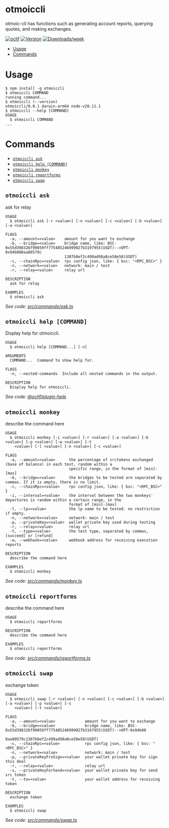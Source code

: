 otmoiccli
=================

otmoic-cli has functions such as generating account reports, querying quotes, and making exchanges.


[![oclif](https://img.shields.io/badge/cli-oclif-brightgreen.svg)](https://oclif.io)
[![Version](https://img.shields.io/npm/v/otmoiccli.svg)](https://npmjs.org/package/otmoiccli)
[![Downloads/week](https://img.shields.io/npm/dw/otmoiccli.svg)](https://npmjs.org/package/otmoiccli)


<!-- toc -->
* [Usage](#usage)
* [Commands](#commands)
<!-- tocstop -->
# Usage
<!-- usage -->
```sh-session
$ npm install -g otmoiccli
$ otmoiccli COMMAND
running command...
$ otmoiccli (--version)
otmoiccli/0.0.1 darwin-arm64 node-v20.11.1
$ otmoiccli --help [COMMAND]
USAGE
  $ otmoiccli COMMAND
...
```
<!-- usagestop -->
# Commands
<!-- commands -->
* [`otmoiccli ask`](#otmoiccli-ask)
* [`otmoiccli help [COMMAND]`](#otmoiccli-help-command)
* [`otmoiccli monkey`](#otmoiccli-monkey)
* [`otmoiccli reportforms`](#otmoiccli-reportforms)
* [`otmoiccli swap`](#otmoiccli-swap)

## `otmoiccli ask`

ask for relay

```
USAGE
  $ otmoiccli ask [-r <value>] [-n <value>] [-c <value>] [-b <value>] [-a <value>]

FLAGS
  -a, --amount=<value>    amount for you want to exchange
  -b, --bridge=<value>    bridge name, like: BSC-0x55d398326f99059ff775485246999027b3197955(USDT)-->OPT-0x94b008aa00579c
                          1307b0ef2c499ad98a8ce58e58(USDT)
  -c, --chainRpc=<value>  rpc config json, like: { bsc: "<RPC_BSC>" }
  -n, --network=<value>   network: main / test
  -r, --relay=<value>     relay url

DESCRIPTION
  ask for relay

EXAMPLES
  $ otmoiccli ask
```

_See code: [src/commands/ask.ts](https://github.com/otmoic/Command-Line-Interface/blob/v0.0.1/src/commands/ask.ts)_

## `otmoiccli help [COMMAND]`

Display help for otmoiccli.

```
USAGE
  $ otmoiccli help [COMMAND...] [-n]

ARGUMENTS
  COMMAND...  Command to show help for.

FLAGS
  -n, --nested-commands  Include all nested commands in the output.

DESCRIPTION
  Display help for otmoiccli.
```

_See code: [@oclif/plugin-help](https://github.com/oclif/plugin-help/blob/v6.2.0/src/commands/help.ts)_

## `otmoiccli monkey`

describe the command here

```
USAGE
  $ otmoiccli monkey [-i <value>] [-r <value>] [-a <value>] [-b <value>] [-p <value>] [-w <value>] [-t
    <value>] [-l <value>] [-n <value>] [-c <value>]

FLAGS
  -a, --amount=<value>      the percentage of srctokens exchanged (base of balance) in each test, random within a
                            specific range, in the format of [min]-[max]
  -b, --bridge=<value>      the bridges to be tested are separated by commas. If it is empty, there is no limit.
  -c, --chainRpc=<value>    rpc config json, like: { bsc: "<RPC_BSC>" }
  -i, --interval=<value>    the interval between the two monkeys' departures is random within a certain range, in the
                            format of [min]-[max]
  -l, --lp=<value>          the lp name to be tested. no restriction if empty.
  -n, --network=<value>     network: main / test
  -p, --privateKey=<value>  wallet private key used during testing
  -r, --relay=<value>       relay url
  -t, --type=<value>        the test type, separated by commas, [succeed] or [refund]
  -w, --webhook=<value>     webhook address for receiving execution reports

DESCRIPTION
  describe the command here

EXAMPLES
  $ otmoiccli monkey
```

_See code: [src/commands/monkey.ts](https://github.com/otmoic/Command-Line-Interface/blob/v0.0.1/src/commands/monkey.ts)_

## `otmoiccli reportforms`

describe the command here

```
USAGE
  $ otmoiccli reportforms

DESCRIPTION
  describe the command here

EXAMPLES
  $ otmoiccli reportforms
```

_See code: [src/commands/reportforms.ts](https://github.com/otmoic/Command-Line-Interface/blob/v0.0.1/src/commands/reportforms.ts)_

## `otmoiccli swap`

exchange token

```
USAGE
  $ otmoiccli swap [-r <value>] [-n <value>] [-c <value>] [-b <value>] [-a <value>] [-p <value>] [-s
    <value>] [-t <value>]

FLAGS
  -a, --amount=<value>             amount for you want to exchange
  -b, --bridge=<value>             bridge name, like: BSC-0x55d398326f99059ff775485246999027b3197955(USDT)-->OPT-0x94b00
                                   8aa00579c1307b0ef2c499ad98a8ce58e58(USDT)
  -c, --chainRpc=<value>           rpc config json, like: { bsc: "<RPC_BSC>" }
  -n, --network=<value>            network: main / test
  -p, --privateKeyFroSign=<value>  your wallet private key for sign this deal
  -r, --relay=<value>              relay url
  -s, --privateKeyForSend=<value>  your wallet private key for send src token
  -t, --to=<value>                 your wallet address for receiving token

DESCRIPTION
  exchange token

EXAMPLES
  $ otmoiccli swap
```

_See code: [src/commands/swap.ts](https://github.com/otmoic/Command-Line-Interface/blob/v0.0.1/src/commands/swap.ts)_
<!-- commandsstop -->

